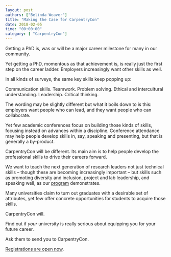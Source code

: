 ```yaml
---
layout: post
authors: ["Belinda Weaver"]
title: "Making the Case for CarpentryCon"
date: 2018-02-05
time: "00:00:00"
category: [ "CarpentryCon"]
---
```


Getting a PhD is, was or will be a major career milestone for many in our community. 

Yet getting a PhD, momentous as that achievement is, is really just the first step on the career ladder.
Employers increasingly want other skills as well.

In all kinds of surveys, the same key skills keep popping up:

Communication skills. Teamwork. Problem solving. Ethical and intercultural understanding. Leadership. Critical thinking.

The wording may be slightly different but what it boils down to is this: employers want people who can lead, and they want people 
who can collaborate.

Yet few academic conferences focus on building those kinds of skills, focusing instead on advances within a discipline. 
Conference attendance may help people develop skills in, say, speaking and presenting, but that is generally a by-product.

CarpentryCon will be different. Its main aim is to help people develop the professional skills to drive their careers forward. 

We want to teach the next generation of research leaders not just technical skills – though these are becoming increasingly 
important – but skills such as promoting diversity and inclusion, project and lab leadership, 
and speaking well, as our [program]( http://www.carpentrycon.org/#prog) demonstrates.

Many universities claim to turn out graduates with a desirable set of attributes, yet few offer 
concrete opportunities for students to acquire those skills. 

CarpentryCon will.

Find out if *your* university is really serious about equipping you for your future career. 

Ask them to send you to CarpentryCon.

[Registrations are open now](https://www.eventbrite.com/e/carpentrycon-2018-tickets-42447719271). 




